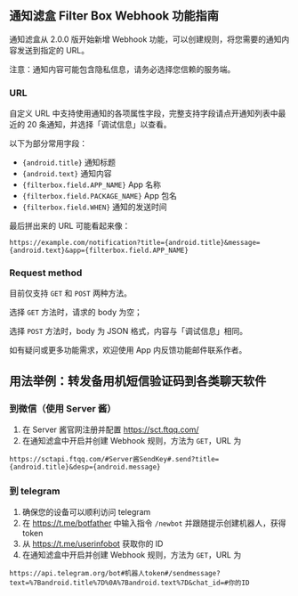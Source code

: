## 通知滤盒 Filter Box Webhook 功能指南

通知滤盒从 2.0.0 版开始新增 Webhook 功能，可以创建规则，将您需要的通知内容发送到指定的 URL。

注意：通知内容可能包含隐私信息，请务必选择您信赖的服务端。

### URL

自定义 URL 中支持使用通知的各项属性字段，完整支持字段请点开通知列表中最近的 20 条通知，并选择「调试信息」以查看。

以下为部分常用字段：

- `{android.title}` 通知标题
- `{android.text}` 通知内容
- `{filterbox.field.APP_NAME}` App 名称
- `{filterbox.field.PACKAGE_NAME}` App 包名
- `{filterbox.field.WHEN}` 通知的发送时间

最后拼出来的 URL 可能看起来像：
```
https://example.com/notification?title={android.title}&message={android.text}&app={filterbox.field.APP_NAME}
```

### Request method

目前仅支持 `GET` 和 `POST` 两种方法。

选择 `GET` 方法时，请求的 body 为空；

选择 `POST` 方法时，body 为 JSON 格式，内容与「调试信息」相同。

如有疑问或更多功能需求，欢迎使用 App 内反馈功能邮件联系作者。


## 用法举例：转发备用机短信验证码到各类聊天软件

### 到微信（使用 Server 酱）

1. 在 Server 酱官网注册并配置 https://sct.ftqq.com/
2. 在通知滤盒中开启并创建 Webhook 规则，方法为 `GET`，URL 为 
```
https://sctapi.ftqq.com/#Server酱SendKey#.send?title={android.title}&desp={android.message}
```

### 到 telegram

1. 确保您的设备可以顺利访问 telegram
2. 在 https://t.me/botfather 中输入指令 `/newbot` 并跟随提示创建机器人，获得 token
3. 从 https://t.me/userinfobot 获取你的 ID
4. 在通知滤盒中开启并创建 Webhook 规则，方法为 `GET`，URL 为 
```
https://api.telegram.org/bot#机器人token#/sendmessage?text=%7Bandroid.title%7D%0A%7Bandroid.text%7D&chat_id=#你的ID
```
